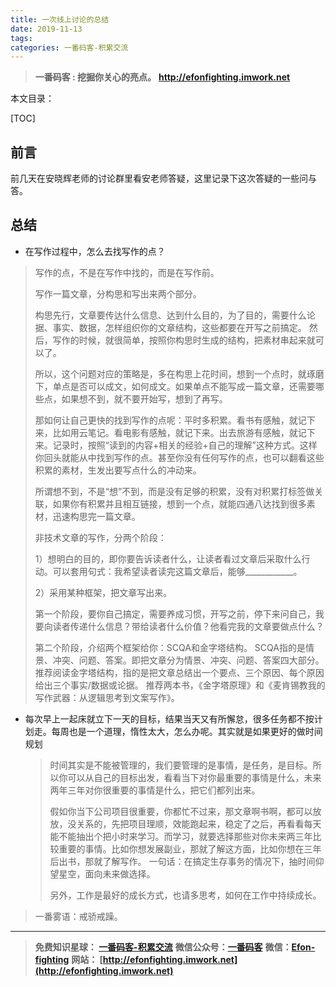 ```yaml
---
title: 一次线上讨论的总结
date: 2019-11-13
tags: 
categories: 一番码客-积累交流
---
```


> **一番码客 : 挖掘你关心的亮点。**
> **http://efonfighting.imwork.net**

本文目录：

[TOC]

## 前言

前几天在安晓辉老师的讨论群里看安老师答疑，这里记录下这次答疑的一些问与答。

<!--more-->

## 总结

* 在写作过程中，怎么去找写作的点？

>  写作的点，不是在写作中找的，而是在写作前。
>
> 写作一篇文章，分构思和写出来两个部分。
>
> 构思先行，文章要传达什么信息、达到什么目的，为了目的，需要什么论据、事实、数据，怎样组织你的文章结构，这些都要在开写之前搞定。
> 然后，写作的时候，就很简单，按照你构思时生成的结构，把素材串起来就可以了。
>
> 所以，这个问题对应的策略是，多在构思上花时间，想到一个点时，就琢磨下，单点是否可以成文，如何成文。如果单点不能写成一篇文章，还需要哪些点，如果想不到，就不要开始写，想到了再写。
>
> 那如何让自己更快的找到写作的点呢：平时多积累。看书有感触，就记下来，比如用云笔记。看电影有感触，就记下来。出去旅游有感触，就记下来。记录时，按照“读到的内容+相关的经验+自己的理解”这种方式。这样你回头就能从中找到写作的点。甚至你没有任何写作的点，也可以翻看这些积累的素材，生发出要写点什么的冲动来。
>
> 所谓想不到，不是“想”不到，而是没有足够的积累，没有对积累打标签做关联，如果你有积累并且相互链接，想到一个点，就能四通八达找到很多素材，迅速构思完一篇文章。
>
> 非技术文章的写作，分两个阶段：
>
> 1）想明白的目的，即你要告诉读者什么，让读者看过文章后采取什么行动。可以套用句式：我希望读者读完这篇文章后，能够____________。
>
> 2）采用某种框架，把文章写出来。
>
> 第一个阶段，要你自己搞定，需要养成习惯，开写之前，停下来问自己，我要向读者传递什么信息？带给读者什么价值？他看完我的文章要做点什么？
>
> 第二个阶段，介绍两个框架给你：SCQA和金字塔结构。
> SCQA指的是情景、冲突、问题、答案。即把文章分为情景、冲突、问题、答案四大部分。推荐阅读金字塔结构，指的是把文章总结出一个要点、三个原因、每个原因给出三个事实/数据或论据。
> 推荐两本书，《金字塔原理》和《麦肯锡教我的写作武器：从逻辑思考到文案写作》。



* 每次早上一起床就立下一天的目标，结果当天又有所懈怠，很多任务都不按计划走。每周也是一个道理，惰性太大，怎么办呢。其实就是如果更好的做时间规划

  > 时间其实是不能被管理的，我们要管理的是事情，是任务，是目标。所以你可以从自己的目标出发，看看当下对你最重要的事情是什么，未来两年三年对你很重要的事情是什么，把它们都列出来。
  >
  > 假如你当下公司项目很重要，你都忙不过来，那文章啊书啊，都可以放放，没关系的，先把项目理顺，效能跑起来，稳定了之后，再看看每天能不能抽出个把小时来学习。而学习，就要选择那些对你未来两三年比较重要的事情。比如你想发展副业，那就了解这方面，比如你想在三年后出书，那就了解写作。
  > 一句话：在搞定生存事务的情况下，抽时间仰望星空，面向未来做选择。
  >
  > 另外，工作是最好的成长方式，也请多思考，如何在工作中持续成长。



> 一番雾语：戒骄戒躁。

------

> **免费知识星球： [一番码客-积累交流](http://efonfighting.imwork.net/efonmark-blog/%E7%AE%80%E4%BB%8B/zhishixingqiu1.png)**
> **微信公众号：[一番码客](http://efonfighting.imwork.net/efonmark-blog/%E7%AE%80%E4%BB%8B/guanzhu_1.jpg)**
> **微信：[Efon-fighting](http://efonfighting.imwork.net/efonmark-blog/%E7%AE%80%E4%BB%8B/weixin.jpg)**
> **网站： [http://efonfighting.imwork.net](http://efonfighting.imwork.net)**